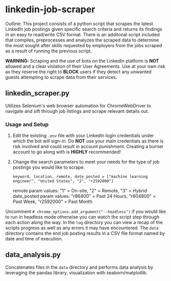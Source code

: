 # linkedin-job-scraper

Outline: This project consists of a python script that scrapes the latest LinkedIn job postings given specific search criteria and returns its findings in an easy to read/write CSV format. There is an additonal script included that compiles, preprocesses and analyzes the scraped data to determine the most sought after skills requested by employers from the jobs scraped as a result of running the previous script.

**WARNING:** Scraping and the use of bots on the LinkedIn platform is **NOT** allowed and a clear violation of their User Agreements. Use at your own risk as they reserve the right to **BLOCK** users if they detect any unwanted guests attempting to scrape data from their services.

## linkedin_scraper.py
Utilizes Selenium's web browser automation for ChromeWebDriver to navigate and sift through job listings and scrape relevant details out.

### Usage and Setup
1) Edit the existing ```.env``` file with your LinkedIn login credentials under which the bot will sign-in. Do **NOT** use your main credentials as there is risk involved and could result in account punishment. Creating a burner account to go along with is **HIGHLY** recommended!

2) Change the search parameters to meet your needs for the type of job postings you would like to scrape.
   ```
   keyword, location, remote, date_posted = ["machine learning engineer", "United States", "2", "r2592000"]
   ```
    remote param values: "1" = On-site, "2" = Remote, "3" = Hybrid <br>
    date_posted param values: "r86400" = Past 24 Hours, "r604800" = Past Week, "r2592000" = Past Month

Uncomment ```# chrome_options.add_argument("--headless")``` if you would like to run in headless mode otherwise you can watch the script step through each action along the way. In the ```log``` directory you can view a recap of the scripts progress as well as any errors it may have encountered. The ```data``` directory contains the end job posting results in a CSV file format named by date and time of execution.

## data_analysis.py
Concatenates files in the ```data``` directory and performs data analysis by leveraging the pandas library, visualization with seaborn/matplotlib.

